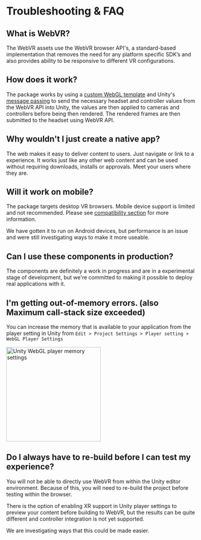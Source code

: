 # Troubleshooting & FAQ

## What is WebVR?

The WebVR assets use the WebVR browser API's, a standard-based implementation that removes the need for any platform specific SDK’s and also provides ability to be responsive to different VR configurations.

## How does it work?

The package works by using a [custom WebGL template](https://docs.unity3d.com/Manual/webgl-templates.html) and Unity's [message passing](https://docs.unity3d.com/Manual/webgl-interactingwithbrowserscripting.html) to send the necessary headset and controller values from the WebVR API into Unity, the values are then applied to cameras and controllers before being then rendered.  The rendered frames are then submitted to the headset using WebVR API.

## Why wouldn't I just create a native app?

The web makes it easy to deliver content to users. Just navigate or link to a experience.  It works just like any other web content and can be used without requiring downloads, installs or approvals.  Meet your users where they are.

## Will it work on mobile?

The package targets desktop VR browsers.   Mobile device support is limited and not recommended. Please see [compatibility section](../README.md) for more information.

We have gotten it to run on Android devices, but performance is an issue and were still investigating ways to make it more useable.

## Can I use these components in production?

The components are definitely a work in progress and are in a experimental stage of development, but we're committed to making it possible to deploy real applications with it.

## I'm getting out-of-memory errors. (also Maximum call-stack size exceeded)

You can increase the memory that is available to your application from the player setting in Unity from `Edit > Project Settings > Player setting > WebGL Player Settings`

<img alt="Unity WebGL player memory settings" src="https://raw.githubusercontent.com/mozilla/unity-webvr-export/master/img/webgl-memory.png" width="250">

## Do I always have to re-build before I can test my experience?

You will not be able to directly use WebVR from within the Unity editor environment.  Because of this, you will need to re-build the project before testing within the browser.

There is the option of enabling XR support in Unity player settings to preview your content before building to WebVR, but the results can be quite different and controller integration is not yet supported.

We are investigating ways that this could be made easier.
